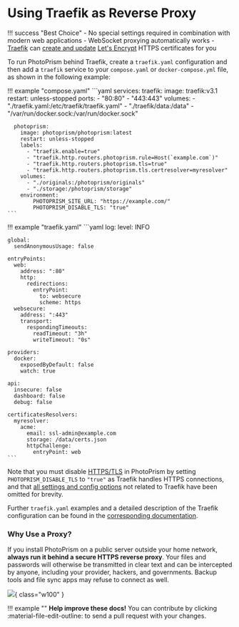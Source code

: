 # Using Traefik as Reverse Proxy

!!! success "Best Choice"
    - No special settings required in combination with modern web applications
    - WebSocket proxying automatically works
    - [Traefik](https://doc.traefik.io/traefik/) can [create and update](https://doc.traefik.io/traefik/user-guides/docker-compose/acme-http/)  [Let's Encrypt](https://letsencrypt.org/) HTTPS certificates for you

To run PhotoPrism behind Traefik, create a `traefik.yaml` configuration and then add a `traefik` service to your `compose.yaml` or `docker-compose.yml` file, as shown in the following example:

!!! example "compose.yaml"
    ```yaml
    services:
      traefik:
        image: traefik:v3.1
        restart: unless-stopped
        ports:
          - "80:80"
          - "443:443"
        volumes:
          - "./traefik.yaml:/etc/traefik/traefik.yaml"
          - "./traefik/data:/data"
          - "/var/run/docker.sock:/var/run/docker.sock"

      photoprism:
        image: photoprism/photoprism:latest
        restart: unless-stopped
        labels:
          - "traefik.enable=true"
          - "traefik.http.routers.photoprism.rule=Host(`example.com`)"
          - "traefik.http.routers.photoprism.tls=true"
          - "traefik.http.routers.photoprism.tls.certresolver=myresolver" 
        volumes:
          - "./originals:/photoprism/originals"
          - "./storage:/photoprism/storage"
        environment:
            PHOTOPRISM_SITE_URL: "https://example.com/"
            PHOTOPRISM_DISABLE_TLS: "true"
    ```

!!! example "traefik.yaml"
    ```yaml
    log:
      level: INFO

    global:
      sendAnonymousUsage: false

    entryPoints:
      web:
        address: ":80"
        http:
          redirections:
            entryPoint:
              to: websecure
              scheme: https
      websecure:
        address: ":443"
        transport:
          respondingTimeouts:
            readTimeout: "3h"
            writeTimeout: "0s"

    providers:
      docker:
        exposedByDefault: false
        watch: true
    
    api:
      insecure: false
      dashboard: false
      debug: false
    
    certificatesResolvers:
      myresolver:
        acme:
          email: ssl-admin@example.com
          storage: /data/certs.json
          httpChallenge:
            entryPoint: web
    ```

Note that you must disable [HTTPS/TLS](../using-https.md#1-https-reverse-proxy) in PhotoPrism by setting `PHOTOPRISM_DISABLE_TLS` to `"true"` as Traefik handles HTTPS connections, and that [all settings and config options](../config-options.md) not related to Traefik have been omitted for brevity.

Further `traefik.yaml` examples and a detailed description of the Traefik configuration can be found in the [corresponding documentation](https://doc.traefik.io/traefik/user-guides/docker-compose/basic-example/).

### Why Use a Proxy? ###

If you install PhotoPrism on a public server outside your home network, **always run it behind a secure
HTTPS reverse proxy**. Your files and passwords will otherwise be transmitted in clear text and can be intercepted
by anyone, including your provider, hackers, and governments. Backup tools and file sync apps may refuse to
connect as well.

![](https://dl.photoprism.app/img/diagrams/reverse-proxy.svg){ class="w100" }

!!! example ""
    **Help improve these docs!** You can contribute by clicking :material-file-edit-outline: to send a pull request with your changes.
